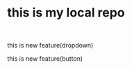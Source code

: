 # this is my local repo
<br>
<p>this is new feature(dropdown)</p>
<p>this is new feature(button)</p>

